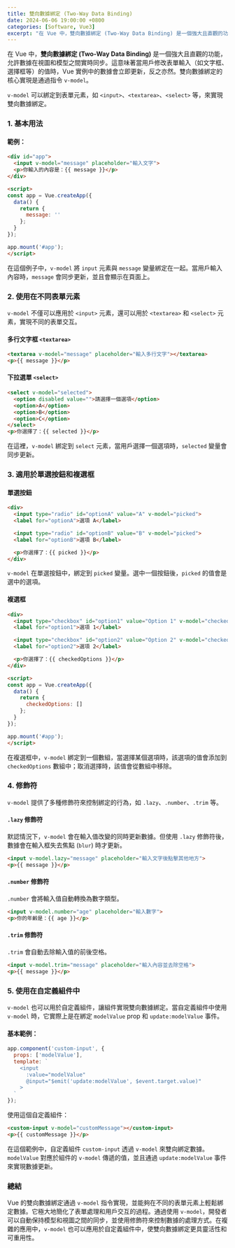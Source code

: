 ```yaml
---
title: 雙向數據綁定 (Two-Way Data Binding)
date: 2024-06-06 19:00:00 +0800
categories: [Software, Vue3]
excerpt: "在 Vue 中，雙向數據綁定 (Two-Way Data Binding) 是一個強大且直觀的功能，允許數據在視圖和模型之間實時同步。這意味著當用戶修改表單輸入（如文字框、選擇框等）的值時，Vue 實例中的數據會立即更新，反之亦然。雙向數據綁定的核心實現是通過指令 `v-model`"
---
```


在 Vue 中，**雙向數據綁定 (Two-Way Data Binding)** 是一個強大且直觀的功能，允許數據在視圖和模型之間實時同步。這意味著當用戶修改表單輸入（如文字框、選擇框等）的值時，Vue 實例中的數據會立即更新，反之亦然。雙向數據綁定的核心實現是通過指令 `v-model`。

`v-model` 可以綁定到表單元素，如 `<input>`、`<textarea>`、`<select>` 等，來實現雙向數據綁定。

### 1. **基本用法**

#### 範例：
```html
<div id="app">
  <input v-model="message" placeholder="輸入文字">
  <p>你輸入的內容是：{{ message }}</p>
</div>

<script>
const app = Vue.createApp({
  data() {
    return {
      message: ''
    };
  }
});

app.mount('#app');
</script>
```
在這個例子中，`v-model` 將 `input` 元素與 `message` 變量綁定在一起。當用戶輸入內容時，`message` 會同步更新，並且會顯示在頁面上。

### 2. **使用在不同表單元素**

`v-model` 不僅可以應用於 `<input>` 元素，還可以用於 `<textarea>` 和 `<select>` 元素，實現不同的表單交互。

#### **多行文字框 `<textarea>`**
```html
<textarea v-model="message" placeholder="輸入多行文字"></textarea>
<p>{{ message }}</p>
```

#### **下拉選單 `<select>`**
```html
<select v-model="selected">
  <option disabled value="">請選擇一個選項</option>
  <option>A</option>
  <option>B</option>
  <option>C</option>
</select>
<p>你選擇了：{{ selected }}</p>
```
在這裡，`v-model` 綁定到 `select` 元素，當用戶選擇一個選項時，`selected` 變量會同步更新。

### 3. **適用於單選按鈕和複選框**

#### **單選按鈕**
```html
<div>
  <input type="radio" id="optionA" value="A" v-model="picked">
  <label for="optionA">選項 A</label>

  <input type="radio" id="optionB" value="B" v-model="picked">
  <label for="optionB">選項 B</label>

  <p>你選擇了：{{ picked }}</p>
</div>
```
`v-model` 在單選按鈕中，綁定到 `picked` 變量。選中一個按鈕後，`picked` 的值會是選中的選項。

#### **複選框**
```html
<div>
  <input type="checkbox" id="option1" value="Option 1" v-model="checkedOptions">
  <label for="option1">選項 1</label>

  <input type="checkbox" id="option2" value="Option 2" v-model="checkedOptions">
  <label for="option2">選項 2</label>

  <p>你選擇了：{{ checkedOptions }}</p>
</div>

<script>
const app = Vue.createApp({
  data() {
    return {
      checkedOptions: []
    };
  }
});

app.mount('#app');
</script>
```
在複選框中，`v-model` 綁定到一個數組，當選擇某個選項時，該選項的值會添加到 `checkedOptions` 數組中；取消選擇時，該值會從數組中移除。

### 4. **修飾符**

`v-model` 提供了多種修飾符來控制綁定的行為，如 `.lazy`、`.number`、`.trim` 等。

#### **`.lazy` 修飾符**
默認情況下，`v-model` 會在輸入值改變的同時更新數據。但使用 `.lazy` 修飾符後，數據會在輸入框失去焦點 (`blur`) 時才更新。
```html
<input v-model.lazy="message" placeholder="輸入文字後點擊其他地方">
<p>{{ message }}</p>
```

#### **`.number` 修飾符**
`.number` 會將輸入值自動轉換為數字類型。
```html
<input v-model.number="age" placeholder="輸入數字">
<p>你的年齡是：{{ age }}</p>
```

#### **`.trim` 修飾符**
`.trim` 會自動去除輸入值的前後空格。
```html
<input v-model.trim="message" placeholder="輸入內容並去除空格">
<p>{{ message }}</p>
```

### 5. **使用在自定義組件中**

`v-model` 也可以用於自定義組件，讓組件實現雙向數據綁定。當自定義組件中使用 `v-model` 時，它實際上是在綁定 `modelValue` prop 和 `update:modelValue` 事件。

#### 基本範例：
```javascript
app.component('custom-input', {
  props: ['modelValue'],
  template: `
    <input
      :value="modelValue"
      @input="$emit('update:modelValue', $event.target.value)"
    >
  `
});
```

使用這個自定義組件：
```html
<custom-input v-model="customMessage"></custom-input>
<p>{{ customMessage }}</p>
```
在這個範例中，自定義組件 `custom-input` 透過 `v-model` 來雙向綁定數據。`modelValue` 對應於組件的 `v-model` 傳遞的值，並且通過 `update:modelValue` 事件來實現數據更新。

### 總結

Vue 的雙向數據綁定通過 `v-model` 指令實現，並能夠在不同的表單元素上輕鬆綁定數據。它極大地簡化了表單處理和用戶交互的過程。通過使用 `v-model`，開發者可以自動保持模型和視圖之間的同步，並使用修飾符來控制數據的處理方式。在複雜的應用中，`v-model` 也可以應用於自定義組件中，使雙向數據綁定更具靈活性和可重用性。

